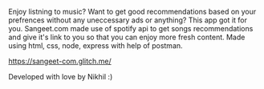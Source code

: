 Enjoy listning to music?
Want to get good recommendations based on your prefrences without any uneccessary ads or anything? This app got it for you. 
Sangeet.com made use of spotify api to get songs recommendations and give it's link to you so that you can enjoy more fresh content.
Made using html, css, node, express with help of postman.

https://sangeet-com.glitch.me/



Developed with love by Nikhil :)

